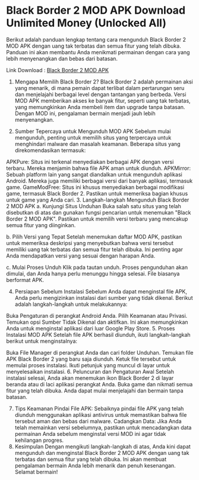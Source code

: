 # Black Border 2 MOD APK Download Unlimited Money (Unlocked All)


Berikut adalah panduan lengkap tentang cara mengunduh Black Border 2 MOD APK dengan uang tak terbatas dan semua fitur yang telah dibuka. Panduan ini akan membantu Anda menikmati permainan dengan cara yang lebih menyenangkan dan bebas dari batasan.

Link Download : [Black Border 2 MOD APK](https://gamemodfree.com/black-border-2-apk)

1. Mengapa Memilih Black Border 2?
Black Border 2 adalah permainan aksi yang menarik, di mana pemain dapat terlibat dalam pertarungan seru dan menjelajahi berbagai level dengan tantangan yang berbeda. Versi MOD APK memberikan akses ke banyak fitur, seperti uang tak terbatas, yang memungkinkan Anda membeli item dan upgrade tanpa batasan. Dengan MOD ini, pengalaman bermain menjadi jauh lebih menyenangkan.

2. Sumber Tepercaya untuk Mengunduh MOD APK
Sebelum mulai mengunduh, penting untuk memilih situs yang terpercaya untuk menghindari malware dan masalah keamanan. Beberapa situs yang direkomendasikan termasuk:

APKPure: Situs ini terkenal menyediakan berbagai APK dengan versi terbaru. Mereka menjamin bahwa file APK aman untuk diunduh.
APKMirror: Sebuah platform lain yang sangat diandalkan untuk mengunduh aplikasi Android. Mereka juga memiliki berbagai versi dari banyak aplikasi, termasuk game.
GameModFree: Situs ini khusus menyediakan berbagai modifikasi game, termasuk Black Border 2. Pastikan untuk memeriksa bagian khusus untuk game yang Anda cari.
3. Langkah-langkah Mengunduh Black Border 2 MOD APK
a. Kunjungi Situs Unduhan
Buka salah satu situs yang telah disebutkan di atas dan gunakan fungsi pencarian untuk menemukan "Black Border 2 MOD APK". Pastikan untuk memilih versi terbaru yang mencakup semua fitur yang diinginkan.

b. Pilih Versi yang Tepat
Setelah menemukan daftar MOD APK, pastikan untuk memeriksa deskripsi yang menyebutkan bahwa versi tersebut memiliki uang tak terbatas dan semua fitur telah dibuka. Ini penting agar Anda mendapatkan versi yang sesuai dengan harapan Anda.

c. Mulai Proses Unduh
Klik pada tautan unduh. Proses pengunduhan akan dimulai, dan Anda hanya perlu menunggu hingga selesai. File biasanya berformat APK.

4. Persiapan Sebelum Instalasi
Sebelum Anda dapat menginstal file APK, Anda perlu mengizinkan instalasi dari sumber yang tidak dikenal. Berikut adalah langkah-langkah untuk melakukannya:

Buka Pengaturan di perangkat Android Anda.
Pilih Keamanan atau Privasi.
Temukan opsi Sumber Tidak Dikenal dan aktifkan. Ini akan memungkinkan Anda untuk menginstal aplikasi dari luar Google Play Store.
5. Proses Instalasi MOD APK
Setelah file APK berhasil diunduh, ikuti langkah-langkah berikut untuk menginstalnya:

Buka File Manager di perangkat Anda dan cari folder Unduhan.
Temukan file APK Black Border 2 yang baru saja diunduh.
Ketuk file tersebut untuk memulai proses instalasi.
Ikuti petunjuk yang muncul di layar untuk menyelesaikan instalasi.
6. Peluncuran dan Pengaturan Awal
Setelah instalasi selesai, Anda akan menemukan ikon Black Border 2 di layar beranda atau di laci aplikasi perangkat Anda. Buka game dan nikmati semua fitur yang telah dibuka. Anda dapat mulai menjelajahi dan bermain tanpa batasan.

7. Tips Keamanan
Pindai File APK: Sebaiknya pindai file APK yang telah diunduh menggunakan aplikasi antivirus untuk memastikan bahwa file tersebut aman dan bebas dari malware.
Cadangkan Data: Jika Anda telah memainkan versi sebelumnya, pastikan untuk mencadangkan data permainan Anda sebelum menginstal versi MOD ini agar tidak kehilangan progres.
8. Kesimpulan
Dengan mengikuti langkah-langkah di atas, Anda kini dapat mengunduh dan menginstal Black Border 2 MOD APK dengan uang tak terbatas dan semua fitur yang telah dibuka. Ini akan membuat pengalaman bermain Anda lebih menarik dan penuh kesenangan. Selamat bermain!

